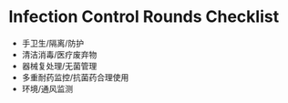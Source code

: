 # Infection Control Rounds Checklist

- 手卫生/隔离/防护
- 清洁消毒/医疗废弃物
- 器械复处理/无菌管理
- 多重耐药监控/抗菌药合理使用
- 环境/通风监测

